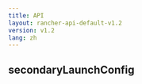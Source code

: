 ```yaml
---
title: API
layout: rancher-api-default-v1.2
version: v1.2
lang: zh
---
```


## secondaryLaunchConfig





